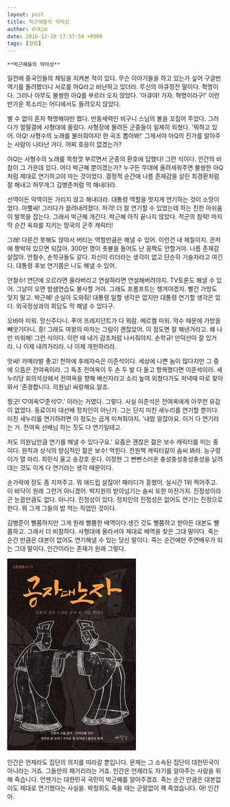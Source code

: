 ```yaml
---
layout: post
title: 박근혜들의 악마성
author: drkim
date: 2016-12-10 17:37:54 +0900
tags: [컬럼]
---
```

 

    **박근혜들의 악마성**

  


일전에 중국인들의 채팅을 지켜본 적이 있다. 무슨 이야기들을 하고 있는가 싶어 구글번역기를 돌려봤더니 서로를 아Q라고 비난하고 있더라. 루신의 아큐정전 말이다. 혁명이다. 그러나 아무도 불쌍한 아Q를 부르러 오지 않았다. '아큐야! 가자. 혁명이라구!' 이런 반가운 목소리는 어디에서도 들려오지 않았다. 

  


별 수 없이 혼자 혁명해야만 했다. 반동세력인 비구니 스님의 볼을 꼬집어 주었다. 그러다가 얼떨결에 사형대에 올랐다. 사형장에 몰려든 군중들이 일제히 외쳤다. '뭐하고 있어. 아Q! 사형수의 노래를 불러줘야지! 한 곡조 뽑아봐!' 그제서야 아Q의 진가를 알아주는 사람이 나타난 거다. 어찌 호응이 없겠는가?

  


아Q는 사형수의 노래를 목청껏 부르면서 군중의 환호에 답했다! 그런 식이다. 인간의 비참이 그 가운데 있다. 어디 박근혜 뿐이겠는가? 누구든 무대에 올려세워주면 불쌍한 아Q처럼 제대로 연기하고야 마는 것이었다. 결정적 순간에 나름 존재감을 살린 최경환처럼 잘 해내고 허무개그 김병준처럼 막 해내더라. 

  


선역이든 악역이든 가리지 않고 해내더라. 대통령 역할을 멋지게 연기하는 것이 소망이었다. 아뿔싸! 그러다가 끌려내려졌다. 허걱! 더 잘 연기할 수 있었는데 하는 진한 아쉬움이 발목을 잡는다. 그래서 박근혜 개긴다. 박근혜 아직 끝나지 않았다. 적군의 침략! 마지막 순간 옥좌를 지키는 망국의 군주 캐릭터!

  


그래! 다른건 못해도 앉아서 버티는 역할만큼은 해낼 수 있어. 이런건 내 체질이지. 관저에 짱박혀 있으면 되잖아. 300만 명이 촛불을 들어도 난 꼼짝도 안할거야. 나름 존재감 살잖아. 안철수, 손학규들도 같다. 자신이 리더라는 생각이 없고 단순히 기술자라고 여긴다. 대통령 후보 연기쯤은 나도 해낼 수 있어.

  


안철수! 연단에 오르라면 올라버리고 연설하라면 연설해버려야지. TV토론도 해낼 수 있어. 그날이 오면 밤샘연습도 불사할 거야. 그래도 프롬프트는 챙겨야겠지. 빨간 가방도 잊지 말고. 박근혜! 순실아 도와줘! 대통령 일할 생각은 없지만 대통령 연기할 생각은 있다. 외국정상과의 회담도 막 해낼 수 있다구. 

  


오바마 미워. 망신주다니. 푸어 프레지던트가 다 뭐람. 메르켈 미워. 악수 때문에 가방을 빼앗기다니. 흥! 그래도 여왕의 마차는 그림이 괜찮았어. 이 정도면 잘 해낸거라고. 왜 나만 미워해! 그런 식이다. 이런 때 내가 감초처럼 나서줘야지. 손학규! 만덕산아 잘 있거라. 나 이제 내려가리라. 나 이제 개헌하리라. 

  


앗싸! 카메라발 좋고! 천하에 후레자슥은 이준석이다. 세상에 나쁜 놈이 많다지만 그 중에 으뜸은 전여옥이라. 그 독초 전여옥이 두 손 두 발 다 들고 항복했다면 이준석이라. 새누리당 회의석상에서 전여옥을 향해 배신자라고 소리 높여 외쳤다가도 저녁때 따로 찾아와서 '존경합니다. 의원님! 싸랑해요.알죠.

  


찡긋! ♡여옥♡준석♡.' 이러는 거였다. 그렇다. 사실 이준석은 전여옥에게 아무런 유감이 없었다. 동료이자 대선배 정치인이 아닌가. 그는 단지 미친 새누리를 연기할 뿐이다. 미친 새누리를 연기하려면 이 정도는 곱게 미쳐줘야지. '내맘 알잖아요. 이거 다 연기라는 거. 전여옥 선배님 하는 짓도 다 연기일테고.

  


저도 의원님만큼 연기를 해낼 수 있다구요.' 요즘은 괜찮은 젊은 보수 캐릭터를 미는 중이다. 원칙과 상식의 양심적인 젊은 보수! 먹힌다. 전원책 캐릭터갈이 솜씨 봐라. 능구렁이가 열 마리. 최민식 울고 송강호 운다. 이정현 그 뻔뻔스러운 충성충성충성충성을 날려대는 것도 이게 다 연기라는 생각 때문이다. 

  


손가락에 장도 좀 지져주고. 뭐 애드립 살잖아! 패러디가 흥했어. 실시간 1위 찍어주고. 이 바닥이 원래 그런거 아니겠어. 박지원의 받아넘기는 솜씨 또한 마찬가지. 진정성이라곤 눈꼽만큼도 없다. 아니다. 진정성이 있다. 정치인의 진정성은 없어도 연기는 진정으로 한다. 뭐 그게 그들의 밥 먹는 직업인 것이다.

  


김병준이 뻘쭘하지만 그게 원래 뻘뿜한 배역이다.생긴 것도 뻘쭘하고 받아든 대본도 뻘쭘하고. 그래서 더 비참하다. 사형대에 올라서야 제대로 배역을 찾은 그대 말이다. 죽는 순간 만큼은 대본이 없어도 연기해낼 수 있는 당신 말이다. 죽는 순간에만 주연배우가 되는 그대 말이다. 인간이라는 존재가 원래 그렇다.

  


![](/files/attach/images/199/293/787/555.jpg)

  


인간은 언제라도 집단의 의지를 따라갈 뿐입니다. 문제는 그 소속된 집단이 대한민국이 아니라는 거죠. 그들만의 패거리라는 거죠. 인간은 언제라도 자기를 알아주는 사람을 위해 죽습니다. 언젠가는 대한민국 국민이 박근혜를 알아주겠죠. 죽는 순간 만큼은 대본없이도 제대로 연기했다는 사실을. 박정희도 죽을 때는 군말없이 꽥 죽었습니다. 아! 인간아.